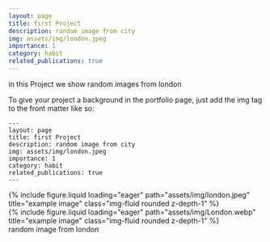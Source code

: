```yaml
---
layout: page
title: first Project
description: random image from city
img: assets/img/london.jpeg
importance: 1
category: habit
related_publications: true
---
```


in this Project we show random images from london

To give your project a background in the portfolio page, just add the img tag to the front matter like so:

    ---
    layout: page
    title: first Project
    description: random image from city
    img: assets/img/london.jpeg
    importance: 1
    category: habit
    related_publications: true
    ---


<div class="row">
    <div class="col-sm mt-3 mt-md-0">
        {% include figure.liquid loading="eager" path="assets/img/london.jpeg" title="example image" class="img-fluid rounded z-depth-1" %}
    </div>
    <div class="col-sm mt-3 mt-md-0">
        {% include figure.liquid loading="eager" path="assets/img/London.webp" title="example image" class="img-fluid rounded z-depth-1" %}
    </div>
</div>
<div class="caption">
    random image from london
</div>